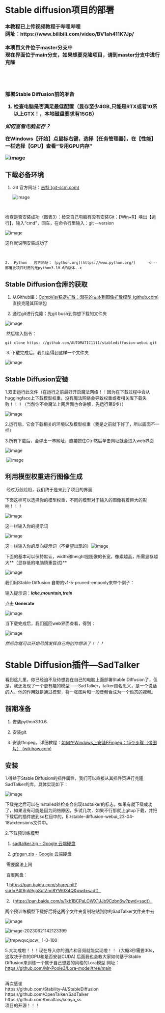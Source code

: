 
# Stable diffusion项目的部署
<h3>本教程已上传视频教程于哔哩哔哩<br>
网址：https://www.bilibili.com/video/BV1ah411K7Jp/
<br>
 <br>本项目文件位于master分支中
 <br>现在界面位于main分支，如果想要克隆项目，请到master分支中进行克隆
 <br>
 <br>
 <br>
  <br>
  <br>
部署Stable Diffusion前的准备

1. 检查电脑是否满足最低配置（显存至少4GB,只能是RTX或者10系以上GTX！，本地磁盘要求有15GB）

*如何查看电脑显存？*

在Windows【开始】点鼠标右键，选择【任务管理器】，在【性能】一栏选择【GPU】查看“专用GPU内存”

![image](https://github.com/Mr-Poole3/Stable-Diffusion/assets/112788987/19ed0615-7ce8-4c90-9f59-06e8238762eb)


<!--我的是RTX 3060 laptop,显存是6GB-->

## 下载必备环境

 1. Git 官方网址：[吉特 (git-scm.com)](https://git-scm.com/) 

    ![image](https://github.com/Mr-Poole3/Stable-Diffusion/assets/112788987/75fb3b85-5492-4c88-aa65-3fdaf3b2e090)

​       <!--注意版本号的对应关系-->

​	检查是否安装成功（图表3）：检查自己电脑有没有安装Git：【Win+R】唤出【运行】，输入“cmd”，回车，在命令行里输入：git --version

![image](https://github.com/Mr-Poole3/Stable-Diffusion/assets/112788987/7e9736fa-ea79-4558-af7b-f1bb1cc5011c)

这样就说明安装成功了

​	

 	2.  Python   官方地址： [python.org](https://www.python.org/)      <!--部署此项目时用的是python3.10.6的版本-->

## Stable Diffusion仓库的获取

 1. 从Github库：[CompVis/稳定扩散：潜在的文本到图像扩散模型 (github.com)](https://github.com/CompVis/stable-diffusion)直接克隆其压缩包

 2. 通过git进行克隆：先git bush到你想下载的文件夹

   ![image](https://github.com/Mr-Poole3/Stable-Diffusion/assets/112788987/78b21b29-c21e-4868-883d-d3d25b14f241)


​	然后输入指令：

```
git clone https: //github.com/AUTOMATIC1111/stablediffusion-webui.git
```

​	3. 下载完成后，我们会得到这样一个文件夹

![image](https://github.com/Mr-Poole3/Stable-Diffusion/assets/112788987/29bacaf5-7bc4-4848-9ba1-04d69b13ddc6)


## Stable Diffusion安装

​	1.双击运行此文件（在运行之前最好开启魔法网络！！因为在下载过程中会从huggingface上下载模型权重，没有魔法网络会导致权重或者相关库下载失败！！！（当然你不会魔法上网后面也会讲解，先运行第6步））

![image](https://github.com/Mr-Poole3/Stable-Diffusion/assets/112788987/3095ccd2-b0e2-4336-be74-22664c0e4aea)

​	2.运行后，它会下载相关的环境以及模型权重（我是之前就下好了，所以画面不一样）

​	3.所有下载后，会弹出一串网址，直接摁住Ctrl然后单击网址就会进入web界面

![image](https://github.com/Mr-Poole3/Stable-Diffusion/assets/112788987/fb7ed7d5-5713-4f78-91fe-a322ddefd5cb)


​	![image](https://github.com/Mr-Poole3/Stable-Diffusion/assets/112788987/40feb589-b08a-4bcf-aa14-ee9a2429b8f5)

## 利用模型权重进行图像生成

​	经过万般险阻，我们终于是来到了项目的界面

​	下面这栏可以选择你的模型权重，不同的模型对于输入的图像有着巨大的影响！！！

![image](https://github.com/Mr-Poole3/Stable-Diffusion/assets/112788987/0c8ad7b4-f289-47a4-aa35-9f54154a0338)


   这一栏输入你的提示词
   
   ![image](https://github.com/Mr-Poole3/Stable-Diffusion/assets/112788987/92eac3a8-c0ae-4dc4-90cd-987e72b0273b)

这一栏输入你的反向提示词（不希望出现的）![image](https://github.com/Mr-Poole3/Stable-Diffusion/assets/112788987/895eec83-b440-4bfb-9b62-07c0377a679a)


下面的基本可以保持默认，width和height是图像的长宽，像素越高，所需显存越大**（显存低的电脑慎重尝试)**

![image](https://github.com/Mr-Poole3/Stable-Diffusion/assets/112788987/e4149715-37f0-438a-883e-5e2e9f108042)

我们用Stable Diffusion 自带的v1-5-pruned-emaonly来举个例子：

输入提示词：***lake,mountain,train***

点击    **Generate**

![image](https://github.com/Mr-Poole3/Stable-Diffusion/assets/112788987/714a47f8-83e4-40d5-aef0-6051d34c6f1d)

当下载完成后，我们返回web界面查看，得到：

![image](https://github.com/Mr-Poole3/Stable-Diffusion/assets/112788987/006a5ef8-1c5b-4403-a98a-2f9d0710706d)


*然后你就可以开始尽情发挥自己的创作想法了！！！*

# Stable Diffusion插件—SadTalker

看到这儿里，你已经迫不及待想要在自己的电脑上面部署Stable Diffusion了，但是，我还发现了一个更有趣的模型——SadTalker，talker顾名思义，是一个说话的人，他的作用就是通过模型，将一张图片和一段音频合成为一个动态的视频。

## 前期准备

1. 安装python3.10.6.

2. 安装git.

3. 安装ffmpeg，详细教程：[如何在Windows上安装FFmpeg：15个步骤（带图片） (wikihow.com)](https://www.wikihow.com/Install-FFmpeg-on-Windows)

## 安装

1.得益于Stable Diffusion的插件属性，我们可以直接从其插件页进行克隆SadTalker的库，具体实现如下：

![image](https://github.com/Mr-Poole3/Stable-Diffusion/assets/112788987/8e5b327b-342a-4999-97aa-1428ae262bd2)


下载完之后可以在installed处检查会出现sadtalker的标志，如果有就下载成功了，如果没有可能是因为网络原因，多试几次，如果不行那就上gitup下载，并把下载后的插件放到sd栏目中的，E:\stable-diffusion-webui_23-04-18\extensions文件中。

2.下载预训练模型

1. [sadtalker.zip - Google 云端硬盘](https://drive.google.com/file/d/1gwWh45pF7aelNP_P78uDJL8Sycep-K7j/view)

2. [gfpgan.zip - Google 云端硬盘](https://drive.google.com/file/d/19AIBsmfcHW6BRJmeqSFlG5fL445Xmsyi/edit)

​	需要魔法上网

​	百度网盘：

​	1.https://pan.baidu.com/share/init?surl=P4fRgk9gaSutZnn8YW034Q&pwd=sadt）

​	2.（https://pan.baidu.com/s/1kb1BCPaLOWX1JJb9Czbn6w?pwd=sadt）

两个预训练模型下载好后将这两个文件夹复制粘贴到你的SadTalker文件夹中去

![image](https://github.com/Mr-Poole3/Stable-Diffusion/assets/112788987/662ed403-c7e4-4315-88e0-a9a6679366d5)


![image-20230621142123399](C:\Users\28402\AppData\Roaming\Typora\typora-user-images\image-20230621142123399.png)


![tmpwqvcjocw__1-0-100](https://github.com/Mr-Poole3/Stable-Diffusion/assets/112788987/cca26f56-64e7-4033-ab75-1c431f990397)





5.大功成啦！！！现在导入你的图片和音频就能实现啦！！（大概3秒需要30s，这取决于你的GPU和是否安装CUDA)
后面我也会教大家如何基于Stable Diffusion来训练一个属于自己想要的风格的Lora模型   网址：https://github.com/Mr-Poole3/Lora-model/tree/main

<br>
再次感谢<br>https://github.com/Stability-AI/StableDiffusion<br>
https://github.com/OpenTalker/SadTalker<br>
https://github.com/bmaltais/kohya_ss<br>
项目的开源！！！

